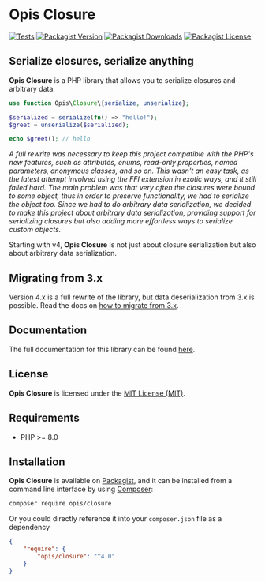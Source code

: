 Opis Closure
====================
[![Tests](https://github.com/opis/closure/workflows/Tests/badge.svg)](https://github.com/opis/closure/actions)
[![Packagist Version](https://img.shields.io/packagist/v/opis/closure?label=Version)](https://packagist.org/packages/opis/closure)
[![Packagist Downloads](https://img.shields.io/packagist/dt/opis/closure?label=Downloads)](https://packagist.org/packages/opis/closure)
[![Packagist License](https://img.shields.io/packagist/l/opis/closure?color=teal&label=License)](https://packagist.org/packages/opis/closure)

Serialize closures, serialize anything
------------------

**Opis Closure** is a PHP library that allows you to serialize closures and arbitrary data.

```php
use function Opis\Closure\{serialize, unserialize};

$serialized = serialize(fn() => "hello!");
$greet = unserialize($serialized);

echo $greet(); // hello
```

_A full rewrite was necessary to keep this project compatible with the PHP's new features, such as attributes, enums, 
read-only properties, named parameters, anonymous classes, and so on.
This wasn't an easy task, as the latest attempt involved using the FFI extension in exotic ways, and it still failed hard. 
The main problem was that very often the closures were bound to some object, thus in order to preserve functionality, we had 
to serialize the object too. Since we had to do arbitrary data serialization, we decided to make this project about arbitrary 
data serialization, providing support for serializing closures but also adding more effortless ways to serialize custom objects._

Starting with v4, **Opis Closure** is not just about closure serialization but also about arbitrary data serialization.

## Migrating from 3.x

Version 4.x is a full rewrite of the library, but data deserialization from 3.x is possible.
Read the docs on [how to migrate from 3.x][migration].

## Documentation

The full documentation for this library can be found [here][documentation].

## License

**Opis Closure** is licensed under the [MIT License (MIT)][license].

## Requirements

* PHP >= 8.0

## Installation

**Opis Closure** is available on [Packagist], and it can be installed from a 
command line interface by using [Composer]: 

```bash
composer require opis/closure
```

Or you could directly reference it into your `composer.json` file as a dependency

```json
{
    "require": {
        "opis/closure": "^4.0"
    }
}
```

[documentation]: https://opis.io/closure/4.x/ "Opis Closure Documentation"
[migration]: https://opis.io/closure/4.x/migrate.html "Opis Closure Migration guide"
[license]: http://opensource.org/licenses/MIT "MIT License"
[Packagist]: https://packagist.org/packages/opis/closure "Packagist"
[Composer]: https://getcomposer.org "Composer"
[CHANGELOG]: https://github.com/opis/closure/blob/master/CHANGELOG.md "Changelog"
